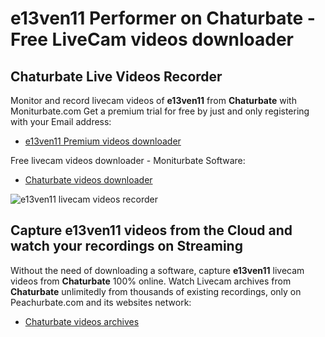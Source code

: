 # e13ven11 Performer on Chaturbate - Free LiveCam videos downloader

## Chaturbate Live Videos Recorder

Monitor and record livecam videos of **e13ven11** from **Chaturbate** with Moniturbate.com
Get a premium trial for free by just and only registering with your Email address:
* [e13ven11 Premium videos downloader](https://moniturbate.com/request-demo-licence-key.html)

Free livecam videos downloader - Moniturbate Software:
* [Chaturbate videos downloader](https://moniturbate.com/moniturbate-download-software.html)

![e13ven11 livecam videos recorder](https://peachurnet.com/templates/moniturbate-software.png)


## Capture e13ven11 videos from the Cloud and watch your recordings on Streaming

Without the need of downloading a software, capture **e13ven11** livecam videos from **Chaturbate** 100% online.
Watch Livecam archives from **Chaturbate** unlimitedly from thousands of existing recordings, only on Peachurbate.com and its websites network:
* [Chaturbate videos archives](https://peachurnet.com/)